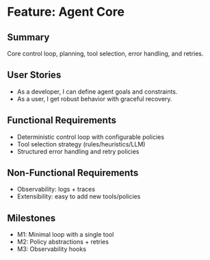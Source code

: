 # Feature: Agent Core

## Summary
Core control loop, planning, tool selection, error handling, and retries.

## User Stories
- As a developer, I can define agent goals and constraints.
- As a user, I get robust behavior with graceful recovery.

## Functional Requirements
- Deterministic control loop with configurable policies
- Tool selection strategy (rules/heuristics/LLM)
- Structured error handling and retry policies

## Non-Functional Requirements
- Observability: logs + traces
- Extensibility: easy to add new tools/policies

## Milestones
- M1: Minimal loop with a single tool
- M2: Policy abstractions + retries
- M3: Observability hooks
